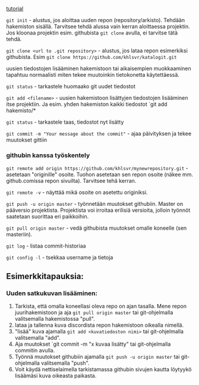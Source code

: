 [tutorial](https://product.hubspot.com/blog/git-and-github-tutorial-for-beginners)  

`git init` - alustus, jos aloittaa uuden repon (repository/arkisto). Tehdään hakemiston sisällä. Tarvitsee tehdä alussa vain kerran aloittaessa projektin. Jos kloonaa projektin esim. githubista `git clone` avulla, ei tarvitse tätä tehdä.  

`git clone <url to .git repository>` - alustus, jos lataa repon esimerkiksi githubista. Esim `git clone https://github.com/khlsvr/katalogit.git`  

uusien tiedostojen lisääminen hakemistoon tai aikaisempien muokkaaminen tapahtuu normaalisti miten tekee muutoinkin tietokonetta käytettäessä.  

`git status` - tarkastele huomaako git uudet tiedostot  

`git add <filename>` - uusien hakemistoon lisättyjen tiedostojen lisääminen itse projektiin. Ja esim. yhden hakemiston kaikki tiedostot `git add hakemisto/* 

`git status` - tarkastele taas, tiedostot nyt lisätty  

`git commit -m "Your message about the commit"` - ajaa päivityksen ja tekee muutokset gittiin  

### githubin kanssa työskentely  

`git remote add origin https://github.com/khlsvr/mynewrepository.git` - asetetaan "originille" osoite. Tuohon asetetaan sen repon osoite (näkee mm. github.comissa repon sivuilta). Tarvitsee tehä kerran.  

`git remote -v` - näyttää mikä osoite on asetettu originiksi.  

`git push -u origin master` - työnnetään muutokset githubiin. Master on pääversio projektista. Projektista voi irroitaa erilisiä versioita, jolloin työnnöt saatetaan suorittaa eri paikkoihin.  

`git pull origin master` - vedä githubista muutokset omalle koneelle (sen masteriin).   

`git log` - listaa commit-historiaa  

`git config -l` - tsekkaa username ja tietoja

## Esimerkkitapauksia:  

### Uuden satkukuvan lisääminen:  

1. Tarkista, että omalla koneellasi oleva repo on ajan tasalla. Mene repon juurihakemistoon ja aja `git pull origin master` tai git-ohjelmalla valitsemalla hakemistossa "pull".
2. lataa ja tallenna kuva discordista repon hakemistoon oikealla nimellä.
3. "lisää" kuva ajamalla `git add <kuvatiedoston nimi>` tai git-ohjelmalla valitsemalla "add".
4. Aja muutokset `git commit -m "x kuvaa lisätty" tai git-ohjelmalla commitin avulla.
5. Työnnä muutokset githubiin ajamalla `git push -u origin master` tai git-ohjelmalla valitsemalla "push".
6. Voit käydä nettiselaimella tarkistamassa githubin sivujen kautta löytyykö lisäämäsi kuva oikeasta paikasta.


